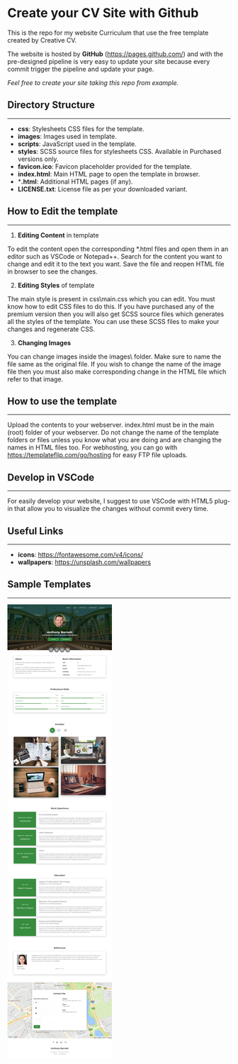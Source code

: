 # Create your CV Site with Github

This is the repo for my website Curriculum that use the free template created by Creative CV. 

The website is hosted by **GitHub** (https://pages.github.com/) and with the pre-designed pipeline is very easy to update your site because every commit trigger the pipeline and update your page.

*Feel free to create your site taking this repo from example.*

## Directory **Structure**
-------------------
* **css**\: Stylesheets CSS files for the template.
* **images**\: Images used in template.
* **scripts**\: JavaScript used in the template.
* **styles**\: SCSS source files for stylesheets CSS. Available in Purchased versions only.
* **favicon.ico**: Favicon placeholder provided for the template.
* **index.html**: Main HTML page to open the template in browser.
* ***.html**: Additional HTML pages (if any).
* **LICENSE.txt**: License file as per your downloaded variant.

## **How to Edit** the template
------------------------

1. **Editing Content** in template

To edit the content open the corresponding *.html files and open them
in an editor such as VSCode or Notepad++.
Search for the content you want to change and edit it to the text you want.
Save the file and reopen HTML file in browser to see the changes.

2. **Editing Styles** of template

The main style is present in css\main.css which you can edit.
You must know how to edit CSS files to do this.
If you have purchased any of the premium version then you will also get
SCSS source files which generates all the styles of the template.
You can use these SCSS files to make your changes and regenerate CSS.

3. **Changing Images**

You can change images inside the images\ folder.
Make sure to name the file same as the original file.
If you wish to change the name of the image file then you must
also make corresponding change in the HTML file which refer to that image.

## **How to use** the template
------------------------
Upload the contents to your webserver.
index.html must be in the main (root) folder of your webserver.
Do not change the name of the template folders or files unless you know
what you are doing and are changing the names in HTML files too.
For webhosting, you can go with https://templateflip.com/go/hosting for easy FTP file uploads. 

## **Develop** in VSCode 
------------------------
For easily develop your website, I suggest to use VSCode with HTML5 plug-in that allow you to visualize the changes without commit every time.

## Useful **Links**
------------------------
- **icons**: https://fontawesome.com/v4/icons/ 
- **wallpapers**: https://unsplash.com/wallpapers

## Sample **Templates**
------------------------
![image](creative-cv.png)
